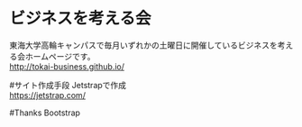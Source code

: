 # ビジネスを考える会
東海大学高輪キャンパスで毎月いずれかの土曜日に開催しているビジネスを考える会ホームページです。  
http://tokai-business.github.io/

#サイト作成手段
Jetstrapで作成  
https://jetstrap.com/

#Thanks
Bootstrap
